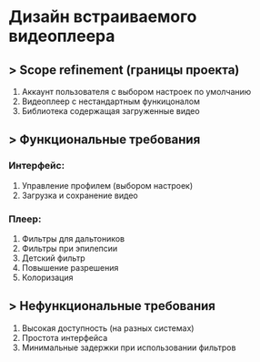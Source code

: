 # Дизайн встраиваемого видеоплеера

## > Scope refinement (границы проекта)

1. Аккаунт пользователя с выбором настроек по умолчанию
2. Видеоплеер с нестандартным функицоналом
3. Библиотека содержащая загруженные видео

## > Функциональные требования

### Интерфейс:
1. Управление профилем (выбором настроек)
2. Загрузка и сохранение видео

### Плеер:
1. Фильтры для дальтоников
2. Фильтры при эпилепсии
3. Детский фильтр
4. Повышение разрешения
5. Колоризация

## > Нефункциональные требования
1. Высокая доступность (на разных системах)
2. Простота интерфейса
3. Минимальные задержки при использовании фильтров
